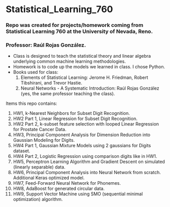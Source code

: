# Statistical_Learning_760

### Repo was created for projects/homework coming from Statistical Learning 760 at the University of Nevada, Reno.
### Professor: Raúl Rojas González.
- Class is designed to teach the statistical theory and linear algebra underlying common machine learning methodologies.
- Homework is to code up the models we learned in class. I chose Python.
- Books used for class: 
  1) Elements of Statistical Learning: Jerome H. Friedman, Robert Tibshirani, and Trevor Hastie.
  2) Neural Networks - A Systematic Introduction: Raúl Rojas González (yes, the same professor teaching the class).

Items this repo contains:
  1) HW1, k-Nearest Neighbors for Subset Digit Recognition.
  2) HW2 Part 1, Linear Regression for Subset Digit Recognition.
  3) HW2 Part 2, k-subset feature selection with looped Linear Regression for Prostate Cancer Data.
  4) HW3, Principal Component Analysis for Dimension Reduction into Gaussian Modeling for Digits.
  5) HW4 Part 1, Gaussian Mixture Models using 2 gaussians for Digits dataset.
  6) HW4 Part 2, Logistic Regression using comparison digits like in HW1.
  7) HW5, Perceptron Learning Algorithm and Gradient Descent on simulated (linearly separable) data.
  8) HW6, Principal Component Analysis into Neural Network from scratch. Additional Keras optimized model.
  9) HW7, Feed-Forward Neural Network for Phonemes.
  10) HW8, AdaBoost for generated circular data.
  11) HW9, Support Vector Machine using SMO (sequential minimal optimization) algorithm.
